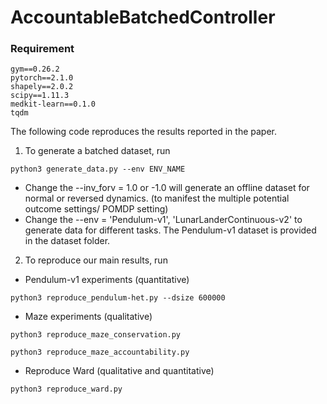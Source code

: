# AccountableBatchedController


### Requirement
```
gym==0.26.2
pytorch==2.1.0
shapely==2.0.2
scipy==1.11.3
medkit-learn==0.1.0
tqdm
```

The following code reproduces the results reported in the paper. 

1. To generate a batched dataset, run

```
python3 generate_data.py --env ENV_NAME
```

- Change the --inv_forv = 1.0 or -1.0 will generate an offline dataset for normal or reversed dynamics. (to manifest the multiple potential outcome settings/ POMDP setting)
- Change the --env = 'Pendulum-v1', 'LunarLanderContinuous-v2' to generate data for different tasks. The Pendulum-v1 dataset is provided in the dataset folder.


2. To reproduce our main results, run

- Pendulum-v1 experiments (quantitative)
```
python3 reproduce_pendulum-het.py --dsize 600000
```

- Maze experiments (qualitative)
```
python3 reproduce_maze_conservation.py
```

```
python3 reproduce_maze_accountability.py
```

- Reproduce Ward (qualitative and quantitative)
```
python3 reproduce_ward.py
```
